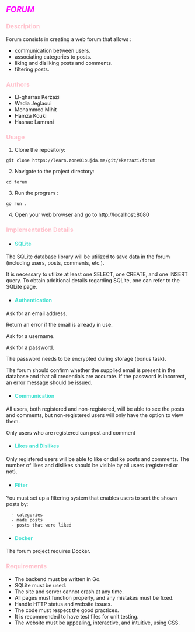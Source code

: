## <span style="color:magenta; size : 20px">*FORUM*</span>

### <span style="color:pink">Description

Forum consists in creating a web forum that allows :

- communication between users.
- associating categories to posts.
- liking and disliking posts and comments.
- filtering posts.


### <span style="color:pink">Authors

- El-gharras Kerzazi
- Wadia Jeglaoui
- Mohammed Mihit
- Hamza Kouki
- Hasnae Lamrani


### <span style="color:pink">Usage

1. Clone the repository:
``` 
git clone https://learn.zone01oujda.ma/git/ekerzazi/forum
```
2. Navigate to the project directory:
```
cd forum
```
3. Run the program :
```
go run .
```
4. Open your web browser and go to http://localhost:8080

### <span style="color:pink">Implementation Details

- #### <span style="color:#40E0D0">SQLite
The SQLite database library will be utilized to save data in the forum (including users, posts, comments, etc.).

It is necessary to utilize at least one SELECT, one CREATE, and one INSERT query. To obtain additional details regarding SQLite, one can refer to the SQLite page.

- #### <span style="color:#40E0D0">Authentication
Ask for an email address.

Return an error if the email is already in use.

Ask for a username.

Ask for a password.

The password needs to be encrypted during storage (bonus task).

The forum should confirm whether the supplied email is present in the database and that all credentials are accurate. If the password is incorrect, an error message should be issued.

- #### <span style="color:#40E0D0">Communication
All users, both registered and non-registered, will be able to see the posts and comments, but non-registered users will only have the option to view them.

Only users who are registered can post and comment

- #### <span style="color:#40E0D0">Likes and Dislikes
Only registered users will be able to like or dislike posts and comments.
The number of likes and dislikes should be visible by all users (registered or not).

- #### <span style="color:#40E0D0">Filter

You must set up a filtering system that enables users to sort the shown posts by:

      - categories
      - made posts
      - posts that were liked

- #### <span style="color:#40E0D0">Docker
The forum project requires Docker.

### <span style="color:pink">Requirements

   - The backend must be written in Go.
   - SQLite must be used.
   - The site and server cannot crash at any time.
   - All pages must function properly, and any mistakes must be fixed.
   - Handle HTTP status and website issues.
   - The code must respect the good practices.
   - It is recommended to have test files for unit testing.
   - The website must be appealing, interactive, and intuitive, using CSS.
